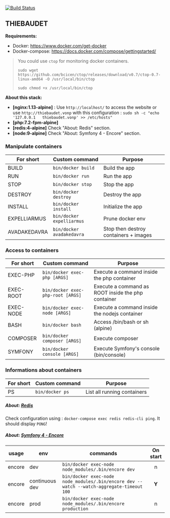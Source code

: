 [![Build Status](https://travis-ci.org/shadownetX/thiebaudet.svg?branch=master)](https://travis-ci.org/shadownetX/thiebaudet)

## THIEBAUDET

**Requirements:**

* Docker: https://www.docker.com/get-docker
* Docker-compose: https://docs.docker.com/compose/gettingstarted/

> You could use ```ctop``` for monitoring docker containers.
>
>```sudo wget https://github.com/bcicen/ctop/releases/download/v0.7/ctop-0.7-linux-amd64 -O /usr/local/bin/ctop```
>
>```sudo chmod +x /usr/local/bin/ctop```

**About this stack:**

* **[nginx:1.13-alpine]** :  Use ```http://localhost/``` to access the website or use ```http://thiebaudet.vonp``` with this configuration : ```sudo sh -c "echo '127.0.0.1   thiebaudet.vonp' >> /etc/hosts"```
* **[php:7.2-fpm-alpine]** 
* **[redis:4-alpine]** Check "About: Redis" section.
* **[node:9-alpine]** Check "About: Symfony 4 - Encore" section.

### Manipulate containers

| **For short** | **Custom command**                  | **Purpose**                          |
|---------------|-------------------------------------|---------------------------------------|
| BUILD         | ```bin/docker build```              | Build the app                         |
| RUN           | ```bin/docker run```                | Run the app                           |
| STOP          | ```bin/docker stop```               | Stop the app                          |
| DESTROY       | ```bin/docker destroy```            | Destroy the app                       |
| INSTALL       | ```bin/docker install```            | Initialize the app                    |
| EXPELLIARMUS  | ```bin/docker expelliarmus```       | Prune docker env                      |
| AVADAKEDAVRA  | ```bin/docker avadakedavra```       | Stop then destroy containers + images |

### Access to containers

| **For short** | **Custom command**                    | **Purpose**                                            |
|---------------|---------------------------------------|--------------------------------------------------------|
| EXEC-PHP      | ```bin/docker exec-php [ARGS]```      | Execute a command inside the php container             |
| EXEC-ROOT     | ```bin/docker exec-php-root [ARGS]``` | Execute a command as ROOT inside the php container     |
| EXEC-NODE     | ```bin/docker exec-node [ARGS]```     | Execute a command inside the nodejs container          |
| BASH          | ```bin/docker bash```                 | Access /bin/bash or sh (alpine)                        |
| COMPOSER      | ```bin/docker composer [ARGS]```      | Execute composer                                       |
| SYMFONY       | ```bin/docker console [ARGS]```       | Execute Symfony's console (bin/console)                |

### Informations about containers

| **For short** | **Custom command**                           | **Purpose**                           |
|---------------|----------------------------------------------|---------------------------------------|
| PS            | ```bin/docker ps```                          | List all running containers           |

##### About: [Redis](https://redis.io/)

Check configuration using : ```docker-compose exec redis redis-cli ping```.
It should display ```PONG```!

##### About: [Symfony 4 - Encore](https://symfony.com/doc/current/frontend.html)

| **usage**      | **env**        | **commands**                                                                                  | **On start** |
|----------------|----------------|-----------------------------------------------------------------------------------------------|:------------:|
| encore         | dev            | ```bin/docker exec-node node_modules/.bin/encore dev```                                       | n            |
| encore         | continuous dev | ```bin/docker exec-node node_modules/.bin/encore dev --watch --watch-aggregate-timeout 100``` | **Y**        |
| encore         | prod           | ```bin/docker exec-node node_modules/.bin/encore production```                                | n            |